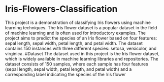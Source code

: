 # Iris-Flowers-Classification
This project is a demonstration of classifying Iris flowers using machine learning techniques. The Iris flower dataset is a popular dataset in the field of machine learning and is often used for introductory examples.
The project aims to predict the species of an Iris flower based on four features: sepal length, sepal width, petal length, and petal width. The dataset contains 150 instances with three different species: setosa, versicolor, and virginica.
#Dataset
The dataset used in this project is the Iris flower dataset, which is widely available in machine learning libraries and repositories. The dataset consists of 150 samples, where each sample has four features (sepal length, sepal width, petal length, and petal width) and a corresponding label indicating the species of the Iris flower
